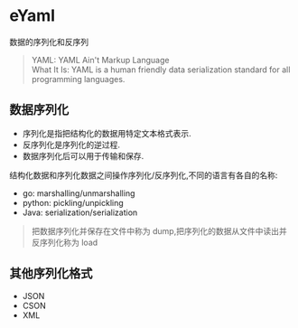 # eYaml

数据的序列化和反序列

> YAML: YAML Ain't Markup Language  
> What It Is: YAML is a human friendly data serialization
  standard for all programming languages.

## 数据序列化

- 序列化是指把结构化的数据用特定文本格式表示.
- 反序列化是序列化的逆过程.
- 数据序列化后可以用于传输和保存.

结构化数据和序列化数据之间操作序列化/反序列化,不同的语言有各自的名称:

- go: marshalling/unmarshalling
- python: pickling/unpickling
- Java: serialization/serialization

> 把数据序列化并保存在文件中称为 dump,把序列化的数据从文件中读出并反序列化称为 load

## 其他序列化格式

- JSON
- CSON
- XML

